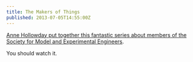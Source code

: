 ```yaml
---
title: The Makers of Things
published: 2013-07-05T14:55:00Z
---
```


[Anne Hollowday put together this fantastic series about members of the Society
for Model and Experimental Engineers][post].

You should watch it.

[post]: http://www.themakersofthings.co.uk/

